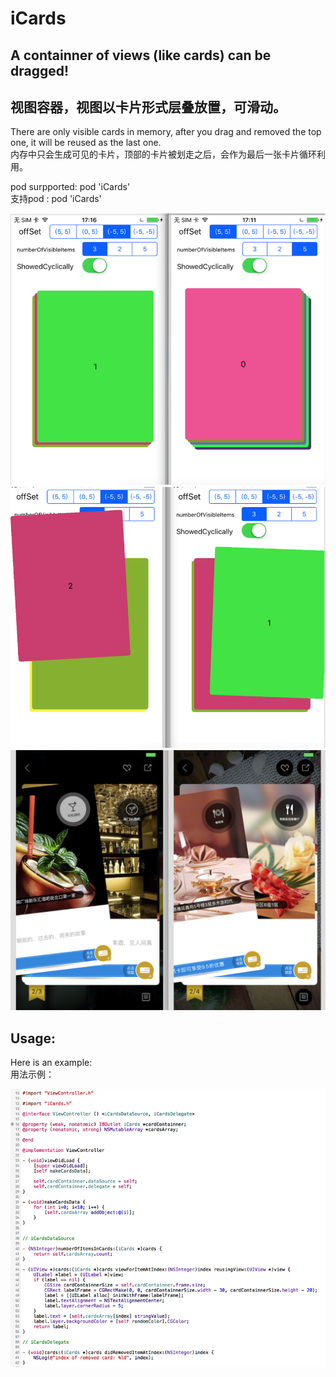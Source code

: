 # iCards
A containner of views (like cards) can be dragged!<br>
---
视图容器，视图以卡片形式层叠放置，可滑动。<br>
---
There are only visible cards in memory, after you drag and removed the top one, it will be reused as the last one.<br>
内存中只会生成可见的卡片，顶部的卡片被划走之后，会作为最后一张卡片循环利用。<br>

pod surpported: pod 'iCards'<br>
支持pod : pod 'iCards'<br>

![iCards](https://github.com/DingHub/ScreenShots/blob/master/iCards/0.png)
![iCards](https://github.com/DingHub/ScreenShots/blob/master/iCards/1.png)
![iCards](https://github.com/DingHub/ScreenShots/blob/master/iCards/3.png)

Usage:<br>
---
Here is an example:<br>
用法示例：<br>

![iCards](https://github.com/DingHub/ScreenShots/blob/master/iCards/2.png)
